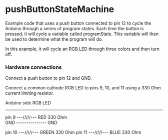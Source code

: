 # pushButtonStateMachine

Example code that uses a push button connected to pin 12 to cycle the Arduino through a series of program states. 
Each time the button is pressed, it will cycle a variable called programState. This variable will then be used
to determine what the program will do. 

In this example, it will cycle an RGB LED through three colors and then turn off.

### Hardware connections

Connect a push button to pin 12 and GND.

Connect a common cathode RGB LED to pins 9, 10, and 11 using a 330 Ohm current limiting resistor.

Arduino side             RGB LED
------------             -------
   pin 9  ---/\/\/\/\/--- RED
              330 Ohm		 
   GND    --------------- GND
   
   pin 10 ---/\/\/\/\/--- GREEN
              330 Ohm
   pin 11 ---/\/\/\/\/--- BLUE
              330 Ohm
